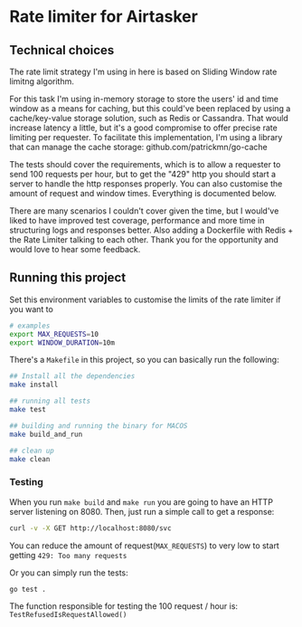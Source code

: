 # Rate limiter for Airtasker


## Technical choices

The rate limit strategy I'm using in here is based on Sliding Window rate limitng algorithm.

For this task I'm using in-memory storage to store the users'
id and time window as a means for caching, but this could've been 
replaced by using a cache/key-value storage solution, such as Redis or Cassandra.
That would increase latency a little, but it's a good compromise to
offer precise rate limiting per requester.
To facilitate this implementation, I'm using a library that can manage
the cache storage: github.com/patrickmn/go-cache

The tests should cover the requirements, which is to allow a requester
to send 100 requests per hour, but to get the "429" http you should start a server to handle
the http responses properly. You can also customise the amount of request and window times.
Everything is documented below.

There are many scenarios I couldn't cover given the time, but I would've liked to
have improved test coverage, performance and more time in structuring logs and responses better.
Also adding a Dockerfile with Redis + the Rate Limiter talking to each other.
Thank you for the opportunity and would love to hear some feedback.

## Running this project

Set this environment variables to customise the limits of the rate limiter if you want to
```bash
# examples
export MAX_REQUESTS=10
export WINDOW_DURATION=10m
```

There's a `Makefile` in this project, so you can basically run the following:

```bash
## Install all the dependencies
make install

## running all tests
make test 

## building and running the binary for MACOS
make build_and_run

## clean up
make clean

```

### Testing
When you run `make build` and `make run` you are going to have an HTTP server listening on 8080.
Then, just run a simple call to get a response: 
```bash
curl -v -X GET http://localhost:8080/svc
```
You can reduce the amount of request(`MAX_REQUESTS`) to very low to start getting `429: Too many requests`

Or you can simply run the tests:
```bash
go test .
```
The function responsible for testing the 100 request / hour is: `TestRefusedIsRequestAllowed()`